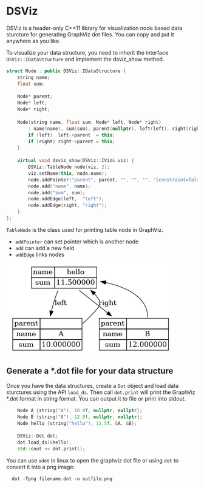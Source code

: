 # DSViz

DSViz is a header-only C++11 library for visualization node based data sturcture for generating GraphViz dot files. You can copy and put it anywhere as you like. 

To visualize your data structure, you need to inherit the interface `DSViz::IDataStructure` and implement the dsviz_show method. 

```c++
struct Node : public DSViz::IDataStructure {
    string name;
    float sum;

    Node* parent;
    Node* left;
    Node* right;

    Node(string name, float sum, Node* left, Node* right) 
        : name(name), sum(sum), parent(nullptr), left(left), right(right) {
        if (left)  left->parent  = this;
        if (right) right->parent = this;
    } 

    virtual void dsviz_show(DSViz::IViz& viz) {
        DSViz::TableNode node(viz, 2);
        viz.setName(this, node.name);
        node.addPointer("parent", parent, "", "", "", "[constraint=false]");
        node.add("name", name);
        node.add("sum", sum);
        node.addEdge(left,  "left");
        node.addEdge(right, "right");
    }
};
```

`TableNode` is the class used for printing table node in GraphViz. 
- `addPointer` can set pointer which is another node
- `add` can add a new field
- `addEdge` links nodes 

![](./a.png)


## Generate a *.dot file for your data structure

Once you have the data structures, create a `Dot` object and load data sturctures using the API `load_ds`. 
Then call `dot.print` will print the GraphViz *.dot format in string format. You can output it to file or print into stdout.

```c++
    Node A {string("A"), 10.0f, nullptr, nullptr};
    Node B {string("B"), 12.0f, nullptr, nullptr};
    Node hello {string("hello"), 11.5f, &A, &B};

    DSViz::Dot dot;
    dot.load_ds(&hello);
    std::cout << dot.print();
```

You can use `xdot` in linux to open the graphviz dot file or using `dot` to convert it into a png image:

```
  dot -Tpng filename.dot -o outfile.png
```



